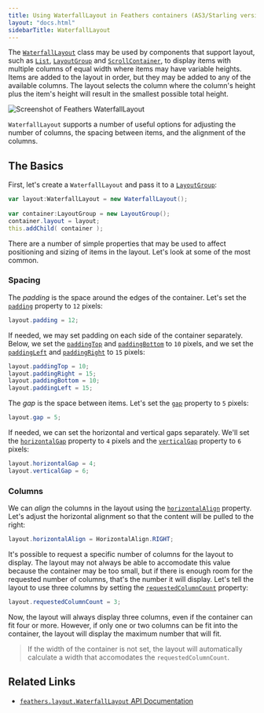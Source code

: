 ```yaml
---
title: Using WaterfallLayout in Feathers containers (AS3/Starling version)
layout: "docs.html"
sidebarTitle: WaterfallLayout
---
```


The [`WaterfallLayout`](/api-reference/feathers/layout/WaterfallLayout.html) class may be used by components that support layout, such as [`List`](./list.md), [`LayoutGroup`](./layout-group.md) and [`ScrollContainer`](./scroll-container.md), to display items with multiple columns of equal width where items may have variable heights. Items are added to the layout in order, but they may be added to any of the available columns. The layout selects the column where the column's height plus the item's height will result in the smallest possible total height.

<picture><img src="/learn/as3-starling/images/waterfall-layout.png" srcset="/learn/as3-starling/images/waterfall-layout@2x.png 2x" alt="Screenshot of Feathers WaterfallLayout" /></picture>

`WaterfallLayout` supports a number of useful options for adjusting the number of columns, the spacing between items, and the alignment of the columns.

## The Basics

First, let's create a `WaterfallLayout` and pass it to a [`LayoutGroup`](./layout-group.md):

```actionscript
var layout:WaterfallLayout = new WaterfallLayout();
 
var container:LayoutGroup = new LayoutGroup();
container.layout = layout;
this.addChild( container );
```

There are a number of simple properties that may be used to affect positioning and sizing of items in the layout. Let's look at some of the most common.

### Spacing

The _padding_ is the space around the edges of the container. Let's set the [`padding`](/api-reference/feathers/layout/WaterfallLayout.html#padding) property to `12` pixels:

```actionscript
layout.padding = 12;
```

If needed, we may set padding on each side of the container separately. Below, we set the [`paddingTop`](/api-reference/feathers/layout/WaterfallLayout.html#paddingTop) and [`paddingBottom`](/api-reference/feathers/layout/WaterfallLayout.html#paddingBottom) to `10` pixels, and we set the [`paddingLeft`](/api-reference/feathers/layout/WaterfallLayout.html#paddingLeft) and [`paddingRight`](/api-reference/feathers/layout/WaterfallLayout.html#paddingRight) to `15` pixels:

```actionscript
layout.paddingTop = 10;
layout.paddingRight = 15;
layout.paddingBottom = 10;
layout.paddingLeft = 15;
```

The _gap_ is the space between items. Let's set the [`gap`](/api-reference/feathers/layout/WaterfallLayout.html#gap) property to `5` pixels:

```actionscript
layout.gap = 5;
```

If needed, we can set the horizontal and vertical gaps separately. We'll set the [`horizontalGap`](/api-reference/feathers/layout/WaterfallLayout.html#horizontalGap) property to `4` pixels and the [`verticalGap`](/api-reference/feathers/layout/WaterfallLayout.html#verticalGap) property to `6` pixels:

```actionscript
layout.horizontalGap = 4;
layout.verticalGap = 6;
```

### Columns

We can _align_ the columns in the layout using the [`horizontalAlign`](/api-reference/feathers/layout/WaterfallLayout.html#horizontalAlign) property. Let's adjust the horizontal alignment so that the content will be pulled to the right:

```actionscript
layout.horizontalAlign = HorizontalAlign.RIGHT;
```

It's possible to request a specific number of columns for the layout to display. The layout may not always be able to accomodate this value because the container may be too small, but if there is enough room for the requested number of columns, that's the number it will display. Let's tell the layout to use three columns by setting the [`requestedColumnCount`](/api-reference/feathers/layout/WaterfallLayout.html#requestedColumnCount) property:

```actionscript
layout.requestedColumnCount = 3;
```

Now, the layout will always display three columns, even if the container can fit four or more. However, if only one or two columns can be fit into the container, the layout will display the maximum number that will fit.

> If the width of the container is not set, the layout will automatically calculate a width that accomodates the `requestedColumnCount`.

## Related Links

- [`feathers.layout.WaterfallLayout` API Documentation](/api-reference/feathers/layout/WaterfallLayout.html)
